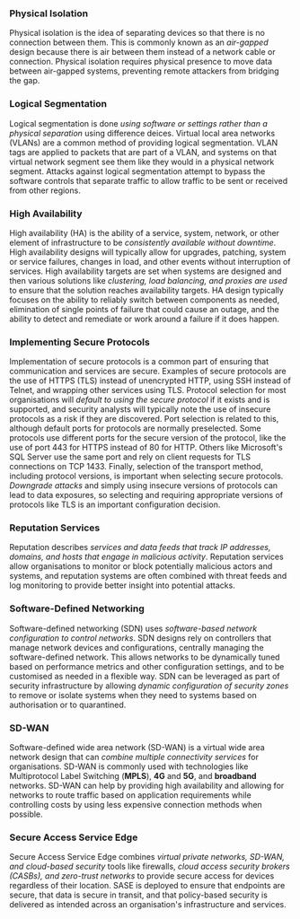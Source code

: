 ### Physical Isolation

Physical isolation is the idea of separating devices so that there is no connection between them. This is commonly known as an *air-gapped* design because there is air between them instead of a network cable or connection. Physical isolation requires physical presence to move data between air-gapped systems, preventing remote attackers from bridging the gap.

### Logical Segmentation

Logical segmentation is done *using software or settings rather than a physical separation* using difference deices. Virtual local area networks (VLANs) are a common method of providing logical segmentation. VLAN tags are applied to packets that are part of a VLAN, and systems on that virtual network segment see them like they would in a physical network segment. Attacks against logical segmentation attempt to bypass the software controls that separate traffic to allow traffic to be sent or received from other regions.

### High Availability

High availability (HA) is the ability of a service, system, network, or other element of infrastructure to be *consistently available without downtime*. High availability designs will typically allow for upgrades, patching, system or service failures, changes in load, and other events without interruption of services. High availability targets are set when systems are designed and then various solutions like *clustering, load balancing, and proxies are used* to ensure that the solution reaches availability targets. HA design typically focuses on the ability to reliably switch between components as needed, elimination of single points of failure that could cause an outage, and the ability to detect and remediate or work around a failure if it does happen.

### Implementing Secure Protocols

Implementation of secure protocols is a common part of ensuring that communication and services are secure. Examples of secure protocols are the use of HTTPS (TLS) instead of unencrypted HTTP, using SSH instead of Telnet, and wrapping other services using TLS. Protocol selection for most organisations will *default to using the secure protocol* if it exists and is supported, and security analysts will typically note the use of insecure protocols as a risk if they are discovered. Port selection is related to this, although default ports for protocols are normally preselected. Some protocols use different ports for the secure version of the protocol, like the use of port 443 for HTTPS instead of 80 for HTTP. Others like Microsoft's SQL Server use the same port and rely on client requests for TLS connections on TCP 1433. Finally, selection of the transport method, including protocol versions, is important when selecting secure protocols. *Downgrade attacks* and simply using insecure versions of protocols can lead to data exposures, so selecting and requiring appropriate versions of protocols like TLS is an important configuration decision.

### Reputation Services
Reputation describes *services and data feeds that track IP addresses, domains, and hosts that engage in malicious activity*. Reputation services allow organisations to monitor or block potentially malicious actors and systems, and reputation systems are often combined with threat feeds and log monitoring to provide better insight into potential attacks.

### Software-Defined Networking
Software-defined networking (SDN) uses *software-based network configuration to control networks*. SDN designs rely on controllers that manage network devices and configurations, centrally managing the software-defined network. This allows networks to be dynamically tuned based on performance metrics and other configuration settings, and to be customised as needed in a flexible way. SDN can be leveraged as part of security infrastructure by allowing *dynamic configuration of security zones* to remove or isolate systems when they need to systems based on authorisation or to quarantined.

### SD-WAN

Software-defined wide area network (SD-WAN) is a virtual wide area network design that can *combine multiple connectivity services* for organisations. SD-WAN is commonly used with technologies like Multiprotocol Label Switching (**MPLS**), **4G** and **5G**, and **broadband** networks. SD-WAN can help by providing high availability and allowing for networks to route traffic based on application requirements while controlling costs by using less expensive connection methods when possible.

### Secure Access Service Edge

Secure Access Service Edge combines *virtual private networks, SD-WAN, and cloud-based security* tools like firewalls, *cloud access security brokers (CASBs), and zero-trust networks* to provide secure access for devices regardless of their location. SASE is deployed to ensure that endpoints are secure, that data is secure in transit, and that policy-based security is delivered as intended across an organisation's infrastructure and services.
